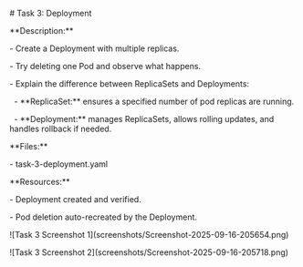 \# Task 3: Deployment



\*\*Description:\*\*

\- Create a Deployment with multiple replicas.

\- Try deleting one Pod and observe what happens.

\- Explain the difference between ReplicaSets and Deployments:

  - \*\*ReplicaSet:\*\* ensures a specified number of pod replicas are running.

  - \*\*Deployment:\*\* manages ReplicaSets, allows rolling updates, and handles rollback if needed.



\*\*Files:\*\*

\- task-3-deployment.yaml



\*\*Resources:\*\*

\- Deployment created and verified.

\- Pod deletion auto-recreated by the Deployment.

!\[Task 3 Screenshot 1](screenshots/Screenshot-2025-09-16-205654.png)

!\[Task 3 Screenshot 2](screenshots/Screenshot-2025-09-16-205718.png)



